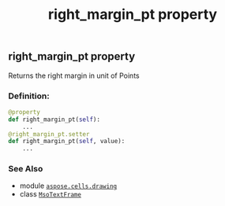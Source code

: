 ﻿---
title: right_margin_pt property
second_title: Aspose.Cells for Python via .NET API References
description: 
type: docs
weight: 70
url: /aspose.cells.drawing/msotextframe/right_margin_pt/
is_root: false
---

## right_margin_pt property


Returns the right margin in unit of Points
### Definition:
```python
@property
def right_margin_pt(self):
    ...
@right_margin_pt.setter
def right_margin_pt(self, value):
    ...
```

### See Also
* module [`aspose.cells.drawing`](../../)
* class [`MsoTextFrame`](/cells/python-net/aspose.cells.drawing/msotextframe)
